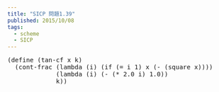 ```yaml
---
title: "SICP 問題1.39"
published: 2015/10/08
tags:
  - scheme
  - SICP
---
```



<pre class="code lang-scheme" data-lang="scheme" data-unlink><span class="synSpecial">(</span><span class="synStatement">define</span> <span class="synSpecial">(</span>tan-cf x k<span class="synSpecial">)</span>
  <span class="synSpecial">(</span>cont-frac <span class="synSpecial">(</span><span class="synStatement">lambda</span> <span class="synSpecial">(</span>i<span class="synSpecial">)</span> <span class="synSpecial">(</span><span class="synStatement">if</span> <span class="synSpecial">(</span><span class="synIdentifier">=</span> i <span class="synConstant">1</span><span class="synSpecial">)</span> x <span class="synSpecial">(</span><span class="synIdentifier">-</span> <span class="synSpecial">(</span>square x<span class="synSpecial">))))</span>
             <span class="synSpecial">(</span><span class="synStatement">lambda</span> <span class="synSpecial">(</span>i<span class="synSpecial">)</span> <span class="synSpecial">(</span><span class="synIdentifier">-</span> <span class="synSpecial">(</span><span class="synIdentifier">*</span> <span class="synConstant">2.0</span> i<span class="synSpecial">)</span> <span class="synConstant">1.0</span><span class="synSpecial">))</span>
             k<span class="synSpecial">))</span>
</pre>


